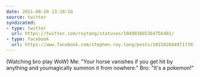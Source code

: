 ```yaml
---
date: 2011-08-20 13:10:19
source: twitter
syndicated:
- type: twitter
  url: https://twitter.com/roytang/statuses/104903085364756481/
- type: facebook
  url: https://www.facebook.com/stephen.roy.tang/posts/10150268497173912
---
```


(Watching bro play WoW) Me: "Your horse vanishes if you get hit by anything and youmagically summon it from nowhere." Bro: "It's a pokemon!"